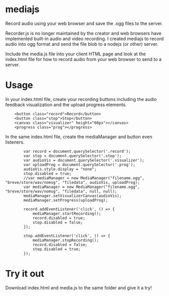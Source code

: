 # mediajs
Record audio using your web browser and save the .ogg files to the server.

Recorder.js is no longer maintained by the creator and web browsers have implemented built-in audio and video recording. I created mediajs to record audio into ogg format and send the file blob to a nodejs (or other) server.

Include the media.js file into your client HTML page and look at the index.html file for how to record audio from your web browser to send to a server.

# Usage
In your index.html file, create your recording buttons including the audio feedback visualization and the upload progress elements.

```
	<button class="record">Record</button>
	<button class="stop">Stop</button>
	<canvas class="visualizer" height="60px"></canvas>
	<progress class="prog"></progress>
```

In the same index.html file, create the mediaManager and button even listeners.

```
		var record = document.querySelector('.record');
		var stop = document.querySelector('.stop');
		var audioVis = document.querySelector('.visualizer');
		var uploadProg = document.querySelector('.prog');
		audioVis.style.display = "none";
		stop.disabled = true;
		//var mediaManager = new MediaManager("filename.ogg", "breve/store/wav/nomsg", "filedata", audioVis, uploadProg);
		var mediaManager = new MediaManager("filename.ogg", "breve/store/wav/nomsg", "filedata", null, null);
		mediaManager.setVisualizerCanvas(audioVis);
		mediaManager.setProgress(uploadProg);
		
		record.addEventListener('click', () => {
			mediaManager.startRecording();
			record.disabled = true;
			stop.disabled = false;
		});
		
		stop.addEventListener('click', () => {
			mediaManager.stopRecording();
			record.disabled = false;
			stop.disabled = true;
		});
```
# Try it out
Download index.html and media.js to the same folder and give it a try!
